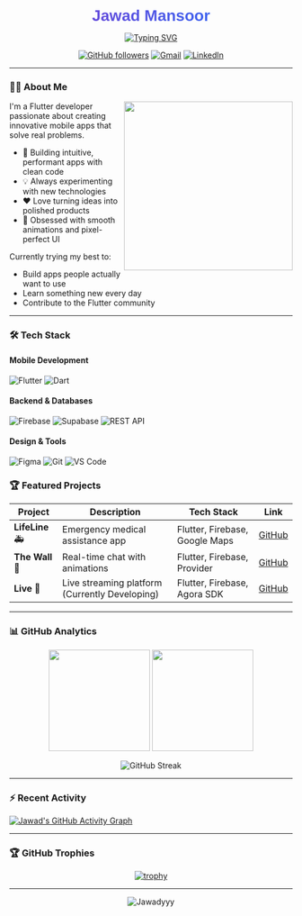 <h1 align="center" style="font-family: 'Poppins', sans-serif; font-weight: 800; background: linear-gradient(90deg, #7E3ACE, #2575FC); -webkit-background-clip: text; -webkit-text-fill-color: transparent; margin-bottom: 10px;">
  Jawad Mansoor
</h1>

<p align="center">
  <a href="https://github.com/Jawadyyy">
    <img src="https://readme-typing-svg.demolab.com?font=Fira+Code&size=24&duration=3000&pause=1000&color=7E3ACE&center=true&vCenter=true&width=500&lines=Flutter+Developer;UI%2FUX+Specialist;Firebase+Architecture+Expert;Supabase+Integration+Specialist;C%2B%2B+Systems+Programmer;Full-Stack+Mobile+Engineer" alt="Typing SVG" />
  </a>
</p>

<div align="center">

[![GitHub followers](https://img.shields.io/github/followers/Jawadyyy?logo=github&style=for-the-badge&color=blueviolet)](https://github.com/Jawadyyy)
[![Gmail](https://img.shields.io/badge/Gmail-D14836?style=for-the-badge&logo=gmail&logoColor=white)](mailto:www.jawadmansoor37@gmail.com)
[![LinkedIn](https://img.shields.io/badge/LinkedIn-0077B5?style=for-the-badge&logo=linkedin&logoColor=white)](https://www.linkedin.com/in/jawad-mansoor-b2607329b/)

</div>

---

### 🧑‍💻 About Me

<img align="right" src="https://media.giphy.com/media/L1R1tvI9svkIWwpVYr/giphy.gif" width="300">

I'm a Flutter developer passionate about creating innovative mobile apps that solve real problems. 

- 🚀 Building intuitive, performant apps with clean code
- 💡 Always experimenting with new technologies
- ❤️ Love turning ideas into polished products
- 📱 Obsessed with smooth animations and pixel-perfect UI

Currently trying my best to:
- Build apps people actually want to use
- Learn something new every day
- Contribute to the Flutter community

---

### 🛠 Tech Stack

#### Mobile Development
![Flutter](https://img.shields.io/badge/Flutter-%2302569B.svg?style=for-the-badge&logo=Flutter&logoColor=white)
![Dart](https://img.shields.io/badge/dart-%230175C2.svg?style=for-the-badge&logo=dart&logoColor=white)

#### Backend & Databases
![Firebase](https://img.shields.io/badge/Firebase-039BE5?style=for-the-badge&logo=Firebase&logoColor=white)
![Supabase](https://img.shields.io/badge/Supabase-3ECF8E?style=for-the-badge&logo=supabase&logoColor=white)
![REST API](https://img.shields.io/badge/REST-FF6F00?style=for-the-badge&logo=rest&logoColor=white)

#### Design & Tools
![Figma](https://img.shields.io/badge/figma-%23F24E1E.svg?style=for-the-badge&logo=figma&logoColor=white)
![Git](https://img.shields.io/badge/git-%23F05033.svg?style=for-the-badge&logo=git&logoColor=white)
![VS Code](https://img.shields.io/badge/VS%20Code-0078d7.svg?style=for-the-badge&logo=visual-studio-code&logoColor=white)

### 🏆 Featured Projects

| Project | Description | Tech Stack | Link |
|---------|-------------|------------|------|
| **LifeLine** 🚑 | Emergency medical assistance app | Flutter, Firebase, Google Maps | [GitHub](https://github.com/Jawadyyy/LifeLine) |
| **The Wall** 💬 | Real-time chat with animations | Flutter, Firebase, Provider | [GitHub](https://github.com/Jawadyyy/The-Wall-Chat-App) |
| **Live** 🚧 | Live streaming platform (Currently Developing) | Flutter, Firebase, Agora SDK | [GitHub](https://github.com/Jawadyyy/Live) |

---

### 📊 GitHub Analytics

<div align="center">
  
  <img height="180em" src="https://github-readme-stats.vercel.app/api?username=Jawadyyy&show_icons=true&theme=radical&include_all_commits=true&count_private=true"/>
  <img height="180em" src="https://github-readme-stats.vercel.app/api/top-langs/?username=Jawadyyy&layout=compact&langs_count=8&theme=radical"/>
  
</div>

<p align="center">
  <img src="https://streak-stats.demolab.com?user=Jawadyyy&theme=radical&date_format=j%20M%5B%20Y%5D" alt="GitHub Streak" />
</p>

---

<!-- Activity Graph -->
### ⚡ **Recent Activity**

[![Jawad's GitHub Activity Graph](https://github-readme-activity-graph.vercel.app/graph?username=Jawadyyy&theme=react-dark&hide_border=true&area=true)](https://github.com/Jawadyyy)

---

### 🏆 GitHub Trophies

<div align="center">
  
  [![trophy](https://github-profile-trophy.vercel.app/?username=Jawadyyy&theme=radical&no-frame=true&row=1&margin-w=15&margin-h=15)](https://github.com/ryo-ma/github-profile-trophy)
  
</div>

---

<p align="center">
  <img src="https://komarev.com/ghpvc/?username=Jawadyyy&label=Profile%20views&color=0e75b6&style=flat" alt="Jawadyyy" /> 
</p>

